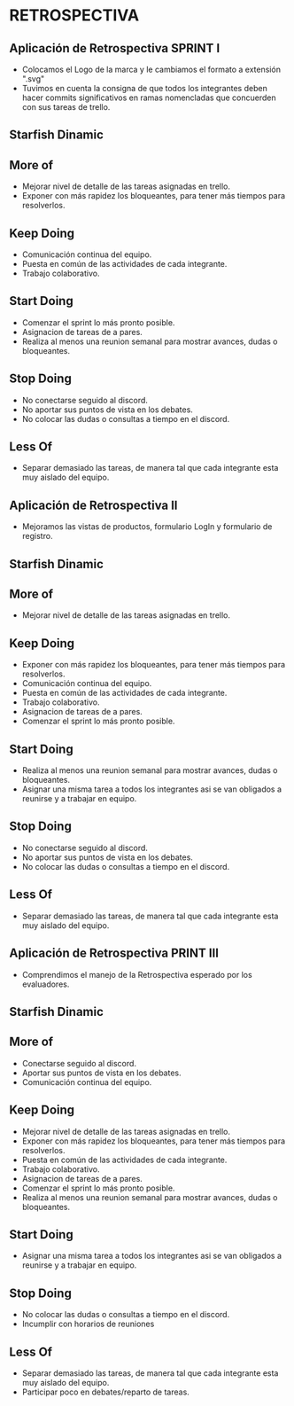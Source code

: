 # RETROSPECTIVA

## Aplicación de Retrospectiva SPRINT I

* Colocamos el Logo de la marca y le cambiamos el formato a extensión ".svg"
* Tuvimos en cuenta la consigna de que todos los integrantes deben hacer commits significativos en
ramas nomencladas que concuerden con sus tareas de trello.

## Starfish Dinamic

## More of

* Mejorar nivel de detalle de las tareas asignadas en trello.
* Exponer con más rapidez los bloqueantes, para tener más tiempos para resolverlos.


## Keep Doing

* Comunicación continua del equipo.
* Puesta en común de las actividades de cada integrante.
* Trabajo colaborativo.


## Start Doing

* Comenzar el sprint lo más pronto posible.
* Asignacion de tareas de a pares.
* Realiza al menos una reunion semanal para mostrar avances, dudas o bloqueantes.


## Stop Doing

* No conectarse seguido al discord.
* No aportar sus puntos de vista en los debates.
* No colocar las dudas o consultas a tiempo en el discord.


## Less Of

* Separar demasiado las tareas, de manera tal que cada integrante esta muy aislado del equipo.



## Aplicación de Retrospectiva II

* Mejoramos las vistas de productos, formulario LogIn y formulario de registro.

## Starfish Dinamic

## More of

* Mejorar nivel de detalle de las tareas asignadas en trello.


## Keep Doing

* Exponer con más rapidez los bloqueantes, para tener más tiempos para resolverlos.
* Comunicación continua del equipo.
* Puesta en común de las actividades de cada integrante.
* Trabajo colaborativo.
* Asignacion de tareas de a pares.
* Comenzar el sprint lo más pronto posible.


## Start Doing

* Realiza al menos una reunion semanal para mostrar avances, dudas o bloqueantes.
* Asignar una misma tarea a todos los integrantes asi se van obligados a reunirse y a trabajar en equipo.


## Stop Doing

* No conectarse seguido al discord.
* No aportar sus puntos de vista en los debates.
* No colocar las dudas o consultas a tiempo en el discord.


## Less Of

* Separar demasiado las tareas, de manera tal que cada integrante esta muy aislado del equipo.


## Aplicación de Retrospectiva PRINT III

* Comprendimos el manejo de la Retrospectiva esperado por los evaluadores.


## Starfish Dinamic

## More of

* Conectarse seguido al discord.
* Aportar sus puntos de vista en los debates.
* Comunicación continua del equipo.


## Keep Doing

* Mejorar nivel de detalle de las tareas asignadas en trello.
* Exponer con más rapidez los bloqueantes, para tener más tiempos para resolverlos.
* Puesta en común de las actividades de cada integrante.
* Trabajo colaborativo.
* Asignacion de tareas de a pares.
* Comenzar el sprint lo más pronto posible.
* Realiza al menos una reunion semanal para mostrar avances, dudas o bloqueantes.


## Start Doing

* Asignar una misma tarea a todos los integrantes asi se van obligados a reunirse y a trabajar en equipo.


## Stop Doing

* No colocar las dudas o consultas a tiempo en el discord.
* Incumplir con horarios de reuniones


## Less Of

* Separar demasiado las tareas, de manera tal que cada integrante esta muy aislado del equipo.
* Participar poco en debates/reparto de tareas.